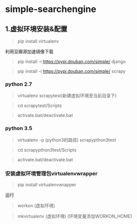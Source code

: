 # simple-searchengine

## 1.虚拟环境安装&配置

> pip install virtualenv  

利用豆瓣源加速镜像下载  

> pip install -i https://pypi.douban.com/simple/ django  

> pip install -i https://pypi.douban.com/simple/ scrapy

### python 2.7
> virtualenv scrapytest(新建虚拟环境至当前目录下)  

> cd scrapytest/Scripts  

> activate.bat/deactivate.bat  

### python 3.5
> virtualenv -p (python3的路径) scrapypthon3test  

> cd scrapypthon3test/Scripts  

> activate.bat/deactivate.bat  

### 安装虚拟环境管理包virtualenvwrapper

> pip install virtualenvwrapper  

运行  
 
> workon (虚拟环境)

> mkvirtualenv  (虚拟环境) (环境变量添加WORKON_HOME)

